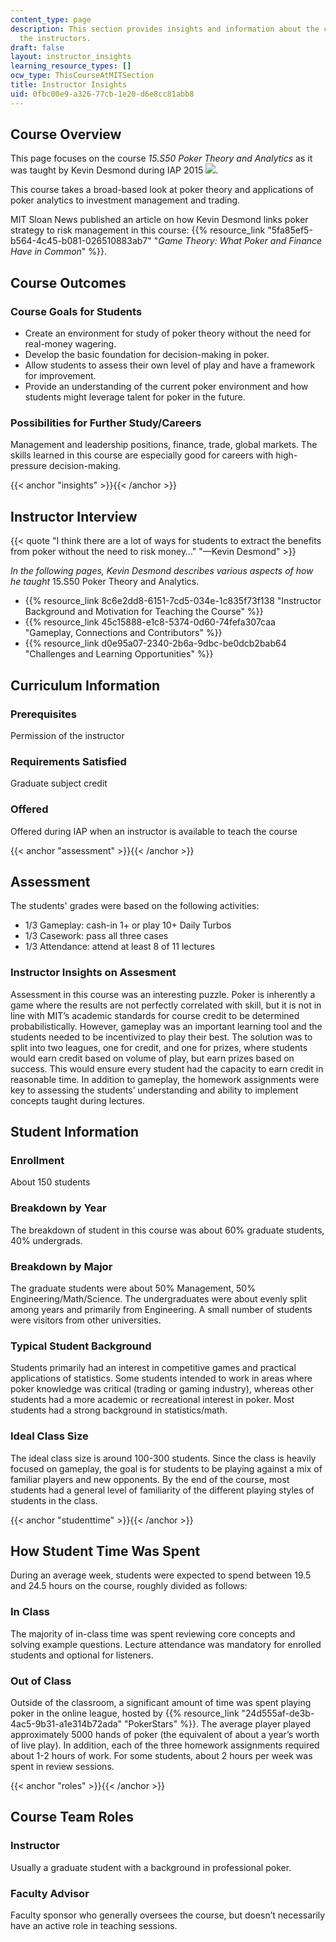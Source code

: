 ```yaml
---
content_type: page
description: This section provides insights and information about the course from
  the instructors.
draft: false
layout: instructor_insights
learning_resource_types: []
ocw_type: ThisCourseAtMITSection
title: Instructor Insights
uid: 0fbc00e9-a326-77cb-1e20-d6e8cc81abb8
---
```

## Course Overview

This page focuses on the course _15.S50 Poker Theory and Analytics_ as it was taught by Kevin Desmond during IAP 2015 ![](/images/educator/icon-question-iap.png).

This course takes a broad-based look at poker theory and applications of poker analytics to investment management and trading.

MIT Sloan News published an article on how Kevin Desmond links poker strategy to risk management in this course: {{% resource_link "5fa85ef5-b564-4c45-b081-026510883ab7" "_Game Theory: What Poker and Finance Have in Common_" %}}.

## Course Outcomes

### Course Goals for Students

- Create an environment for study of poker theory without the need for real-money wagering.
- Develop the basic foundation for decision-making in poker.
- Allow students to assess their own level of play and have a framework for improvement.
- Provide an understanding of the current poker environment and how students might leverage talent for poker in the future.

### Possibilities for Further Study/Careers

Management and leadership positions, finance, trade, global markets. The skills learned in this course are especially good for careers with high-pressure decision-making.

{{< anchor "insights" >}}{{< /anchor >}}

## Instructor Interview

{{< quote "I think there are a lot of ways for students to extract the benefits from poker without the need to risk money…" "—Kevin Desmond" >}}

_In the following pages, Kevin Desmond describes various aspects of how he taught_ 15.S50 Poker Theory and Analytics.

- {{% resource_link 8c6e2dd8-6151-7cd5-034e-1c835f73f138 "Instructor Background and Motivation for Teaching the Course" %}}
- {{% resource_link 45c15888-e1c8-5374-0d60-74fefa307caa "Gameplay, Connections and Contributors" %}}
- {{% resource_link d0e95a07-2340-2b6a-9dbc-be0dcb2bab64 "Challenges and Learning Opportunities" %}}

## Curriculum Information

### Prerequisites

Permission of the instructor

### Requirements Satisfied

Graduate subject credit

### Offered

Offered during IAP when an instructor is available to teach the course

{{< anchor "assessment" >}}{{< /anchor >}}

## Assessment

The students' grades were based on the following activities:

- 1/3 Gameplay: cash-in 1+ or play 10+ Daily Turbos
- 1/3 Casework: pass all three cases
- 1/3 Attendance: attend at least 8 of 11 lectures

### Instructor Insights on Assesment

Assessment in this course was an interesting puzzle. Poker is inherently a game where the results are not perfectly correlated with skill, but it is not in line with MIT’s academic standards for course credit to be determined probabilistically. However, gameplay was an important learning tool and the students needed to be incentivized to play their best. The solution was to split into two leagues, one for credit, and one for prizes, where students would earn credit based on volume of play, but earn prizes based on success. This would ensure every student had the capacity to earn credit in reasonable time. In addition to gameplay, the homework assignments were key to assessing the students’ understanding and ability to implement concepts taught during lectures.

## Student Information

### Enrollment

About 150 students

### Breakdown by Year

The breakdown of student in this course was about 60% graduate students, 40% undergrads.

### Breakdown by Major

The graduate students were about 50% Management, 50% Engineering/Math/Science. The undergraduates were about evenly split among years and primarily from Engineering. A small number of students were visitors from other universities.

### Typical Student Background

Students primarily had an interest in competitive games and practical applications of statistics. Some students intended to work in areas where poker knowledge was critical (trading or gaming industry), whereas other students had a more academic or recreational interest in poker. Most students had a strong background in statistics/math.

### Ideal Class Size

The ideal class size is around 100-300 students. Since the class is heavily focused on gameplay, the goal is for students to be playing against a mix of familiar players and new opponents. By the end of the course, most students had a general level of familiarity of the different playing styles of students in the class.

{{< anchor "studenttime" >}}{{< /anchor >}}

## How Student Time Was Spent

During an average week, students were expected to spend between 19.5 and 24.5 hours on the course, roughly divided as follows:

### In Class

The majority of in-class time was spent reviewing core concepts and solving example questions. Lecture attendance was mandatory for enrolled students and optional for listeners.

### Out of Class

Outside of the classroom, a significant amount of time was spent playing poker in the online league, hosted by {{% resource_link "24d555af-de3b-4ac5-9b31-a1e314b72ada" "PokerStars" %}}. The average player played approximately 5000 hands of poker (the equivalent of about a year’s worth of live play). In addition, each of the three homework assignments required about 1-2 hours of work. For some students, about 2 hours per week was spent in review sessions.

{{< anchor "roles" >}}{{< /anchor >}}

## Course Team Roles

### Instructor

Usually a graduate student with a background in professional poker.

### Faculty Advisor

Faculty sponsor who generally oversees the course, but doesn’t necessarily have an active role in teaching sessions.
